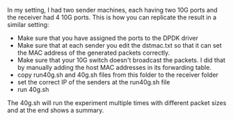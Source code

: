 In my setting, I had two sender machines, each having two 10G ports and the receiver had 4 10G ports.
This is how you can replicate the result in a similar setting:
- Make sure that you have assigned the ports to the DPDK driver
- Make sure that at each sender you edit the dstmac.txt so that it can set the MAC address of the generated packets correctly.
- Make sure that your 10G switch doesn't broadcast the packets. I did that by manually adding the host MAC addresses in its forwarding table.
- copy run40g.sh and 40g.sh files from this folder to the receiver folder
- set the correct IP of the senders at the run40g.sh  file
- run 40g.sh

The 40g.sh will run the experiment multiple times with different packet sizes and at the end shows a summary.
